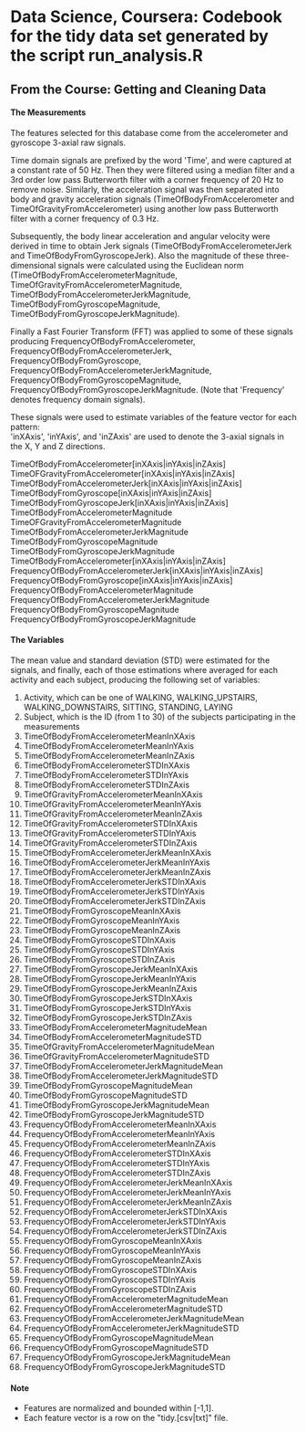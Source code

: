 Data Science, Coursera: Codebook for the tidy data set generated by the script run_analysis.R
===================
## From the Course: Getting and Cleaning Data

#### The Measurements

The features selected for this database come from the accelerometer and gyroscope 3-axial raw signals. 

Time domain signals are prefixed by the word 'Time', and were captured at a constant rate of 50 Hz. 
Then they were filtered using a median filter and a 3rd order low pass Butterworth filter with a corner frequency of 20 Hz to remove noise. 
Similarly, the acceleration signal was then separated into body and gravity acceleration signals (TimeOfBodyFromAccelerometer and TimeOfGravityFromAccelerometer) using another low pass Butterworth filter with a corner frequency of 0.3 Hz. 

Subsequently, the body linear acceleration and angular velocity were derived in time to obtain Jerk signals 
(TimeOfBodyFromAccelerometerJerk and TimeOfBodyFromGyroscopeJerk). 
Also the magnitude of these three-dimensional signals were calculated using the Euclidean norm 
(TimeOfBodyFromAccelerometerMagnitude, TimeOfGravityFromAccelerometerMagnitude, TimeOfBodyFromAccelerometerJerkMagnitude, TimeOfBodyFromGyroscopeMagnitude, TimeOfBodyFromGyroscopeJerkMagnitude). 

Finally a Fast Fourier Transform (FFT) was applied to some of these signals producing 
FrequencyOfBodyFromAccelerometer, FrequencyOfBodyFromAccelerometerJerk, FrequencyOfBodyFromGyroscope, FrequencyOfBodyFromAccelerometerJerkMagnitude, 
FrequencyOfBodyFromGyroscopeMagnitude, FrequencyOfBodyFromGyroscopeJerkMagnitude. (Note that 'Frequency' denotes frequency domain signals). 

These signals were used to estimate variables of the feature vector for each pattern:  
'inXAxis', 'inYAxis', and 'inZAxis' are used to denote the 3-axial signals in the X, Y and Z directions.

TimeOfBodyFromAccelerometer[inXAxis|inYAxis|inZAxis]
TimeOFGravityFromAccelerometer[inXAxis|inYAxis|inZAxis]
TimeOfBodyFromAccelerometerJerk[inXAxis|inYAxis|inZAxis]
TimeOfBodyFromGyroscope[inXAxis|inYAxis|inZAxis]
TimeOfBodyFromGyroscopeJerk[inXAxis|inYAxis|inZAxis]
TimeOfBodyFromAccelerometerMagnitude
TimeOFGravityFromAccelerometerMagnitude
TimeOfBodyFromAccelerometerJerkMagnitude
TimeOfBodyFromGyroscopeMagnitude
TimeOfBodyFromGyroscopeJerkMagnitude
TimeOfBodyFromAccelerometer[inXAxis|inYAxis|inZAxis]
FrequencyOfBodyFromAccelerometerJerk[inXAxis|inYAxis|inZAxis]
FrequencyOfBodyFromGyroscope[inXAxis|inYAxis|inZAxis]
FrequencyOfBodyFromAccelerometerMagnitude
FrequencyOfBodyFromAccelerometerJerkMagnitude
FrequencyOfBodyFromGyroscopeMagnitude
FrequencyOfBodyFromGyroscopeJerkMagnitude

#### The Variables

The mean value and standard deviation (STD) were estimated for the signals, and
finally, each of those estimations where averaged for each activity and each subject, producing the following set of variables:

1. Activity, which can be one of WALKING, WALKING_UPSTAIRS, WALKING_DOWNSTAIRS, SITTING, STANDING, LAYING
2. Subject, which is the ID (from 1 to 30) of the subjects participating in the measurements
3. TimeOfBodyFromAccelerometerMeanInXAxis
4. TimeOfBodyFromAccelerometerMeanInYAxis
5. TimeOfBodyFromAccelerometerMeanInZAxis
6. TimeOfBodyFromAccelerometerSTDInXAxis
7. TimeOfBodyFromAccelerometerSTDInYAxis
8. TimeOfBodyFromAccelerometerSTDInZAxis
9. TimeOfGravityFromAccelerometerMeanInXAxis
10. TimeOfGravityFromAccelerometerMeanInYAxis
11. TimeOfGravityFromAccelerometerMeanInZAxis
12. TimeOfGravityFromAccelerometerSTDInXAxis
13. TimeOfGravityFromAccelerometerSTDInYAxis
14. TimeOfGravityFromAccelerometerSTDInZAxis
15. TimeOfBodyFromAccelerometerJerkMeanInXAxis
16. TimeOfBodyFromAccelerometerJerkMeanInYAxis
17. TimeOfBodyFromAccelerometerJerkMeanInZAxis
18. TimeOfBodyFromAccelerometerJerkSTDInXAxis
19. TimeOfBodyFromAccelerometerJerkSTDInYAxis
20. TimeOfBodyFromAccelerometerJerkSTDInZAxis
21. TimeOfBodyFromGyroscopeMeanInXAxis
22. TimeOfBodyFromGyroscopeMeanInYAxis
23. TimeOfBodyFromGyroscopeMeanInZAxis
24. TimeOfBodyFromGyroscopeSTDInXAxis
25. TimeOfBodyFromGyroscopeSTDInYAxis
26. TimeOfBodyFromGyroscopeSTDInZAxis
27. TimeOfBodyFromGyroscopeJerkMeanInXAxis
28. TimeOfBodyFromGyroscopeJerkMeanInYAxis
29. TimeOfBodyFromGyroscopeJerkMeanInZAxis
30. TimeOfBodyFromGyroscopeJerkSTDInXAxis
31. TimeOfBodyFromGyroscopeJerkSTDInYAxis
32. TimeOfBodyFromGyroscopeJerkSTDInZAxis
33. TimeOfBodyFromAccelerometerMagnitudeMean
34. TimeOfBodyFromAccelerometerMagnitudeSTD
35. TimeOfGravityFromAccelerometerMagnitudeMean
36. TimeOfGravityFromAccelerometerMagnitudeSTD
37. TimeOfBodyFromAccelerometerJerkMagnitudeMean
38. TimeOfBodyFromAccelerometerJerkMagnitudeSTD
39. TimeOfBodyFromGyroscopeMagnitudeMean
40. TimeOfBodyFromGyroscopeMagnitudeSTD
41. TimeOfBodyFromGyroscopeJerkMagnitudeMean
42. TimeOfBodyFromGyroscopeJerkMagnitudeSTD
43. FrequencyOfBodyFromAccelerometerMeanInXAxis
44. FrequencyOfBodyFromAccelerometerMeanInYAxis
45. FrequencyOfBodyFromAccelerometerMeanInZAxis
46. FrequencyOfBodyFromAccelerometerSTDInXAxis
47. FrequencyOfBodyFromAccelerometerSTDInYAxis
48. FrequencyOfBodyFromAccelerometerSTDInZAxis
49. FrequencyOfBodyFromAccelerometerJerkMeanInXAxis
50. FrequencyOfBodyFromAccelerometerJerkMeanInYAxis
51. FrequencyOfBodyFromAccelerometerJerkMeanInZAxis
52. FrequencyOfBodyFromAccelerometerJerkSTDInXAxis
53. FrequencyOfBodyFromAccelerometerJerkSTDInYAxis
54. FrequencyOfBodyFromAccelerometerJerkSTDInZAxis
55. FrequencyOfBodyFromGyroscopeMeanInXAxis
56. FrequencyOfBodyFromGyroscopeMeanInYAxis
57. FrequencyOfBodyFromGyroscopeMeanInZAxis
58. FrequencyOfBodyFromGyroscopeSTDInXAxis
59. FrequencyOfBodyFromGyroscopeSTDInYAxis
60. FrequencyOfBodyFromGyroscopeSTDInZAxis
61. FrequencyOfBodyFromAccelerometerMagnitudeMean
62. FrequencyOfBodyFromAccelerometerMagnitudeSTD
63. FrequencyOfBodyFromAccelerometerJerkMagnitudeMean
64. FrequencyOfBodyFromAccelerometerJerkMagnitudeSTD
65. FrequencyOfBodyFromGyroscopeMagnitudeMean
66. FrequencyOfBodyFromGyroscopeMagnitudeSTD
67. FrequencyOfBodyFromGyroscopeJerkMagnitudeMean
68. FrequencyOfBodyFromGyroscopeJerkMagnitudeSTD 

#### Note

- Features are normalized and bounded within [-1,1].
- Each feature vector is a row on the "tidy.[csv|txt]" file.
